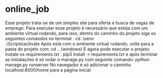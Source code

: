 # online_job
Esse projeto trata-se de um simples site para oferta e busca de vagas de emprego.
Para executar esse projeto é necessário que esteja com um ambiente virtual rodando, para isso, dentro do caminho do projeto siga os seguintes comandos no terminal :
cd .\venv\
.\Scripts\activate
Após está com o ambiente virtual rodando, volte para a pasta do projeto com: cd .. (windows)
E agora pode executar o projeto:
instale os requirements.txt : pip3 install -r requirements.txt e após terminar as instalações é só rodar o manage.py com seguinte comando:
python manage.py runserver
No navegador é só adicionar o caminho localhost:8000/home para a página inicial
